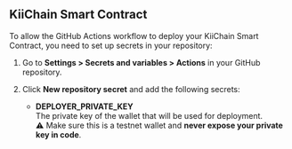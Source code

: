 ## KiiChain Smart Contract

To allow the GitHub Actions workflow to deploy your KiiChain Smart Contract, you need to set up secrets in your repository:

1. Go to **Settings > Secrets and variables > Actions** in your GitHub repository.
2. Click **New repository secret** and add the following secrets:

   - **DEPLOYER_PRIVATE_KEY**  
     The private key of the wallet that will be used for deployment.  
     ⚠️ Make sure this is a testnet wallet and **never expose your private key in code**.

